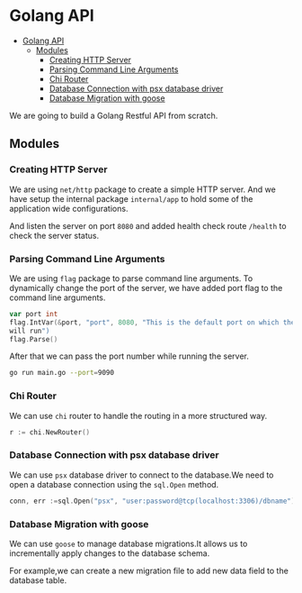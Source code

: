 # Golang API

<!--toc:start-->

- [Golang API](#golang-api)
  - [Modules](#modules)
    - [Creating HTTP Server](#creating-http-server)
    - [Parsing Command Line Arguments](#parsing-command-line-arguments)
    - [Chi Router](#chi-router)
    - [Database Connection with psx database driver](#database-connection-with-psx-database-driver)
    - [Database Migration with goose](#database-migration-with-goose)
    <!--toc:end-->

We are going to build a Golang Restful API from scratch.

## Modules

### Creating HTTP Server

We are using `net/http` package to create a simple HTTP server.
And we have setup the internal package `internal/app` to hold some
of the application wide configurations.

And listen the server on port `8080` and added health check
route `/health` to check the server status.

### Parsing Command Line Arguments

We are using `flag` package to parse command line arguments.
To dynamically change the port of the server, we have added
port flag to the command line arguments.

```go
var port int
flag.IntVar(&port, "port", 8080, "This is the default port on which the server
will run")
flag.Parse()
```

After that we can pass the port number while running the server.

```bash
go run main.go --port=9090
```

### Chi Router

We can use `chi` router to handle the routing in a more structured way.

```go
r := chi.NewRouter()
```

### Database Connection with psx database driver

We can use `psx` database driver to connect to the database.We need to
open a database connection using the `sql.Open` method.

```go
conn, err :=sql.Open("psx", "user:password@tcp(localhost:3306)/dbname")
```

### Database Migration with goose

We can use `goose` to manage database migrations.It allows us to
incrementally apply changes to the database schema.

For example,we can create a new migration file to add new data field to the
database table.
